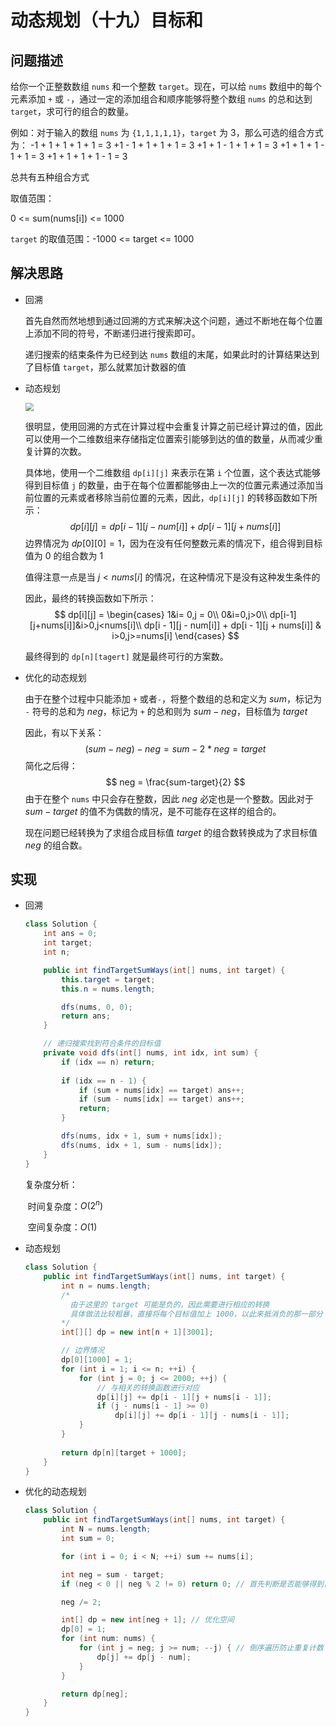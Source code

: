 # 动态规划（十九）目标和

## 问题描述

给你一个正整数数组 `nums` 和一个整数 `target`。现在，可以给 `nums` 数组中的每个元素添加 `+` 或 `-`，通过一定的添加组合和顺序能够将整个数组 `nums` 的总和达到 `target`，求可行的组合的数量。

例如：对于输入的数组 `nums` 为 `{1,1,1,1,1}`，`target` 为 3，那么可选的组合方式为：
-1 + 1 + 1 + 1 + 1 = 3
+1 - 1 + 1 + 1 + 1 = 3
+1 + 1 - 1 + 1 + 1 = 3
+1 + 1 + 1 - 1 + 1 = 3
+1 + 1 + 1 + 1 - 1 = 3

总共有五种组合方式

取值范围：

0 <= sum(nums[i]) <= 1000

`target` 的取值范围：-1000 <= target <= 1000



## 解决思路

- 回溯

  首先自然而然地想到通过回溯的方式来解决这个问题，通过不断地在每个位置上添加不同的符号，不断递归进行搜索即可。

  递归搜索的结束条件为已经到达 `nums` 数组的末尾，如果此时的计算结果达到了目标值 `target`，那么就累加计数器的值

  

- 动态规划

  <img src="https://s6.jpg.cm/2021/11/04/IK9dCO.png" style="zoom:80%" />

  很明显，使用回溯的方式在计算过程中会重复计算之前已经计算过的值，因此可以使用一个二维数组来存储指定位置索引能够到达的值的数量，从而减少重复计算的次数。

  具体地，使用一个二维数组 `dp[i][j]` 来表示在第 `i` 个位置，这个表达式能够得到目标值 `j` 的数量，由于在每个位置都能够由上一次的位置元素通过添加当前位置的元素或者移除当前位置的元素，因此，`dp[i][j]` 的转移函数如下所示：
  $$
  dp[i][j] = dp[i - 1][j - num[i]] + dp[i - 1][j + nums[i]]
  $$
  边界情况为 $dp[0][0] = 1$，因为在没有任何整数元素的情况下，组合得到目标值为 0 的组合数为 1

  值得注意一点是当 $j < nums[i]$ 的情况，在这种情况下是没有这种发生条件的

  因此，最终的转换函数如下所示：
  $$
  dp[i][j] = \begin{cases}
  1&i= 0,j = 0\\
  0&i=0,j>0\\
  dp[i-1][j+nums[i]]&i>0,j<nums[i]\\
  dp[i - 1][j - num[i]] + dp[i - 1][j + nums[i]] & i>0,j>=nums[i]
  \end{cases}
  $$
  

  最终得到的 `dp[n][tagert]` 就是最终可行的方案数。

  

- 优化的动态规划

  由于在整个过程中只能添加 `+` 或者`-`，将整个数组的总和定义为 $sum$，标记为 `-` 符号的总和为 $neg$，标记为 `+` 的总和则为 $sum - neg$​，目标值为 $target$

  因此，有以下关系：
  $$
  (sum - neg) - neg = sum - 2*neg = target
  $$
  简化之后得：
  $$
  neg = \frac{sum-target}{2}
  $$
  由于在整个 `nums` 中只会存在整数，因此 $neg$ 必定也是一个整数。因此对于 $sum - target$ 的值不为偶数的情况，是不可能存在这样的组合的。

  现在问题已经转换为了求组合成目标值 $target$ 的组合数转换成为了求目标值 $neg$ 的组合数。



## 实现

- 回溯

  ```java
  class Solution {
      int ans = 0;
      int target;
      int n;
  
      public int findTargetSumWays(int[] nums, int target) {
          this.target = target;
          this.n = nums.length;
  
          dfs(nums, 0, 0);
          return ans;
      }
  
      // 递归搜索找到符合条件的目标值
      private void dfs(int[] nums, int idx, int sum) {
          if (idx == n) return;
          
          if (idx == n - 1) {
              if (sum + nums[idx] == target) ans++;
              if (sum - nums[idx] == target) ans++;
              return;
          }
  
          dfs(nums, idx + 1, sum + nums[idx]);
          dfs(nums, idx + 1, sum - nums[idx]);
      }
  }
  ```

  复杂度分析：

  ​	时间复杂度：$O(2^n)$

  ​	空间复杂度：$O(1)$

  

- 动态规划

  ```java
  class Solution {
      public int findTargetSumWays(int[] nums, int target) {
          int n = nums.length;
          /*
          	由于这里的 target 可能是负的，因此需要进行相应的转换
          	具体做法比较粗暴，直接将每个目标值加上 1000，以此来抵消负的那一部分
          */
          int[][] dp = new int[n + 1][3001];
  
          // 边界情况
          dp[0][1000] = 1;
          for (int i = 1; i <= n; ++i) {
              for (int j = 0; j <= 2000; ++j) {
                  // 与相关的转换函数进行对应
                  dp[i][j] += dp[i - 1][j + nums[i - 1]];
                  if (j - nums[i - 1] >= 0)
                      dp[i][j] += dp[i - 1][j - nums[i - 1]];
              }
          }
          
          return dp[n][target + 1000];
      }
  }
  ```

  

- 优化的动态规划

  ```java
  class Solution {
      public int findTargetSumWays(int[] nums, int target) {
          int N = nums.length;
          int sum = 0;
  
          for (int i = 0; i < N; ++i) sum += nums[i];
  
          int neg = sum - target;
          if (neg < 0 || neg % 2 != 0) return 0; // 首先判断是否能够得到目标值
  
          neg /= 2;
  
          int[] dp = new int[neg + 1]; // 优化空间
          dp[0] = 1;
          for (int num: nums) {
              for (int j = neg; j >= num; --j) { // 倒序遍历防止重复计数
                  dp[j] += dp[j - num];
              }
          }
  
          return dp[neg];
      }
  }
  ```


